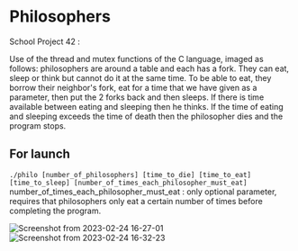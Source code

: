 # Philosophers

School Project 42 :

Use of the thread and mutex functions of the C language, imaged as follows:
philosophers are around a table and each has a fork. They can eat, sleep or think but cannot do it at the same time.
To be able to eat, they borrow their neighbor's fork, eat for a time that we have given as a parameter, then put the 2 forks back
and then sleeps. If there is time available between eating and sleeping then he thinks.
If the time of eating and sleeping exceeds the time of death then the philosopher dies and the program stops.

## For launch
```./philo [number_of_philosophers] [time_to_die] [time_to_eat] [time_to_sleep] [number_of_times_each_philosopher_must_eat]```
number_of_times_each_philosopher_must_eat : only optional parameter, requires that philosophers only eat a certain number of times before completing the program.

![Screenshot from 2023-02-24 16-27-01](https://user-images.githubusercontent.com/88725985/221221450-bb1f857a-83f2-41ea-804f-413ccaa913ac.png)
![Screenshot from 2023-02-24 16-32-23](https://user-images.githubusercontent.com/88725985/221221461-b8e476d6-b52a-4d1a-8519-113ee622e0fe.png)
